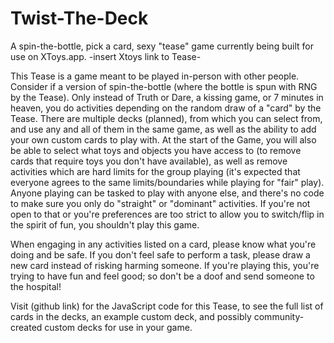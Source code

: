 # Twist-The-Deck
A spin-the-bottle, pick a card, sexy "tease" game currently being built for use on XToys.app.
-insert Xtoys link to Tease-

This Tease is a game meant to be played in-person with other people. Consider if a version of spin-the-bottle (where the bottle is spun with RNG by the Tease).  Only instead of Truth or Dare, a kissing game, or 7 minutes in heaven, you do activities depending on the random draw of a "card" by the Tease. There are multiple decks (planned), from which you can select from, and use any and all of them in the same game, as well as the ability to add your own custom cards to play with. At the start of the Game, you will also be able to select what toys and objects you have access to (to remove cards that require toys you don't have available), as well as remove activities which are hard limits for the group playing (it's expected that everyone agrees to the same limits/boundaries while playing for "fair" play). Anyone playing can be tasked to play with anyone else, and there's no code to make sure you only do "straight" or "dominant" activities.  If you're not open to that or you're preferences are too strict to allow you to switch/flip in the spirit of fun, you shouldn't play this game.

When engaging in any activities listed on a card, please know what you're doing and be safe. If you don't feel safe to perform a task, please draw a new card instead of risking harming someone. If you're playing this, you're trying to have fun and feel good; so don't be a doof and send someone to the hospital!

Visit (github link) for the JavaScript code for this Tease, to see the full list of cards in the decks, an example custom deck, and possibly community-created custom decks for use in your game.
